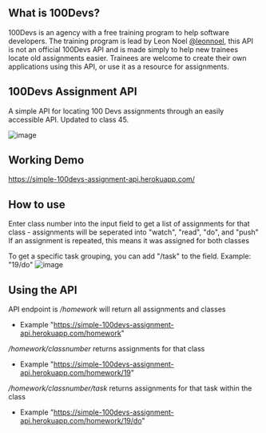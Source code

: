 ## What is 100Devs?
100Devs is an agency with a free training program to help software developers. The training program is lead by Leon Noel [@leonnoel](https://twitter.com/leonnoel), this API is not an official 100Devs API and is made simply to help new trainees locate old assignments easier. Trainees are welcome to create their own applications using this API, or use it as a resource for assignments.

## 100Devs Assignment API
A simple API for locating 100 Devs assignments through an easily accessible API. Updated to class 45.

![image](https://user-images.githubusercontent.com/44350021/177888333-15bf6a5e-5421-43a4-a025-d4f94be791f4.png)
 
## Working Demo
https://simple-100devs-assignment-api.herokuapp.com/

## How to use
Enter class number into the input field to get a list of assignments for that class - assignments will be seperated into "watch", "read", "do", and "push"
If an assignment is repeated, this means it was assigned for both classes

To get a specific task grouping, you can add "/task" to the field. Example: "19/do" 
![image](https://user-images.githubusercontent.com/44350021/177889336-666a0c08-86e2-4363-bfdf-9da93a648784.png)

## Using the API
API endpoint is _/homework_ will return all assignments and classes
  * Example "https://simple-100devs-assignment-api.herokuapp.com/homework"

_/homework/classnumber_ returns assignments for that class 
  * Example "https://simple-100devs-assignment-api.herokuapp.com/homework/19"

_/homework/classnumber/task_ returns assignments for that task within the class 
  * Example "https://simple-100devs-assignment-api.herokuapp.com/homework/19/do"
